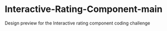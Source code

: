 # Interactive-Rating-Component-main
Design preview for the Interactive rating component coding challenge
